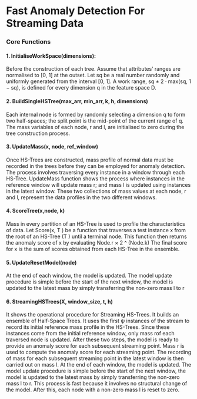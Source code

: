 # Fast Anomaly Detection For Streaming Data

### Core Functions
#### 1. InitialiseWorkSpace(dimensions):

Before the construction of each tree. Assume that attributes’ ranges are normalised to [0, 1] at the outset. Let sq be a real number randomly and uniformly generated from the interval [0, 1]. A work range, sq ± 2 · max(sq, 1 − sq), is defined for every dimension q in the feature space D.

#### 2. BuildSingleHSTree(max_arr, min_arr, k, h, dimensions)

Each internal node is formed by randomly selecting a dimension q to form two half-spaces; the split point is the mid-point of the current range of q. The mass variables of each node, r and l, are initialised to zero during the tree construction process.

#### 3. UpdateMass(x, node, ref_window)

Once HS-Trees are constructed, mass profile of normal data must be recorded in the trees before they can be employed for anomaly detection. The process involves traversing every instance in a window through each HS-Tree. UpdateMass function shows the process where instances in the reference window will update mass r; and mass l is updated using instances in the latest window. These two collections of mass values at each node, r and l, represent the data profiles in the two different windows.

#### 4. ScoreTree(x,node, k)

Mass in every partition of an HS-Tree is used to profile the characteristics of data. Let Score(x, T ) be a function that traverses a test instance x from the root of an HS-Tree (T ) until a terminal node. This function then returns the anomaly score of x by evaluating Node.r × 2 ^ (Node.k) The final score for x is the sum of scores obtained from each HS-Tree in the ensemble. 

#### 5. UpdateResetModel(node)

At the end of each window, the model is updated. The model update procedure is simple before the start of the next window, the model is updated to the latest mass by simply transferring the non-zero mass l to r

#### 6. StreamingHSTrees(X, window_size, t, h)

It shows the operational procedure for Streaming HS-Trees. It builds an ensemble of Half-Space Trees. It uses the first ψ instances of the stream to record its initial reference mass profile in the HS-Trees. Since these instances come from the initial reference window, only mass rof each traversed node is updated. After these two steps, the model is ready to provide an anomaly score for each subsequent streaming point. Mass r is used to compute the anomaly score for each streaming point. The recording of mass for each subsequent streaming point in the latest window is then carried out on mass l. At the end of each window, the model is updated. The model update procedure is simple before the start of the next window, the model is updated to the latest mass by simply transferring the non-zero mass l to r. This process is fast because it involves no structural change of the model. After this, each node with a non-zero mass l is reset to zero.